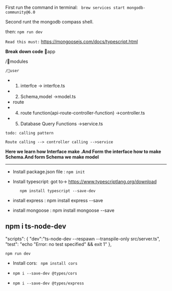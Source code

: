 First run the command in terminal: ` brew services start mongodb-community@6.0`

Second runt the mongodb compass shell.

then: `npm run dev`   



`Read this must:` https://mongoosejs.com/docs/typescript.html

**Break down code**
📁app

  /📁modules

    /📁user

-    1. interfce -> interfce.ts
-    2. Schema,model ->model.ts
-    route 
-    4. route function(api-route-controller-function) ->controller.ts
-    5. Database Query Functions ->service.ts


`todo: calling pattern`

    Route calling --> controller calling -->service



**Here we learn how Interface make .And Form the interface how to make Schema.And form Schema we make model**


---


-    Install package.json file : `npm init`
-    Install typescript: got to-> https://www.typescriptlang.org/download
        
            npm install typescript --save-dev
    
- install express : npm install express --save
- install mongoose : npm install mongoose --save

**npm i ts-node-dev**
- 

  "scripts": {
    "dev":"ts-node-dev --respawn --transpile-only src/server.ts",
    "test": "echo \"Error: no test specified\" && exit 1"
  },

`npm run dev`   


-    Install cors: ` npm install cors`
 
- `npm i --save-dev @types/cors`

- `npm i --save-dev @types/express`